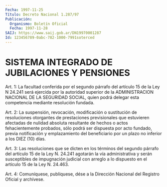 ```yaml
---
Fecha: 1997-11-25
Título: Decreto Nacional 1.287/97
Publicación:
  Organismo: Boletín Oficial
  Fecha: 1997-11-28
SAIJ: https://www.saij.gob.ar/DN19970001287
Id: 123456789-0abc-782-1000-7991soterced
---
```

# SISTEMA INTEGRADO DE JUBILACIONES Y PENSIONES

<a id="1"></a>
Art. 1:  La  facultad  conferida  por el segundo párrafo del artículo  15  de  la Ley N 24.241 será ejercida  por  la  autoridad superior de la ADMINISTRACION  NACIONAL  DE  LA  SEGURIDAD  SOCIAL, quien  podrá  delegar  esta competencia mediante resolución fundada.

<a id="2"></a>
Art. 2: La suspensión,  revocación,  modificación o sustitución de resoluciones   otorgantes  de  prestaciones    previsionales    que estuvieren afectadas  de  nulidad  absoluta  resultante de hechos o actos fehacientemente probados, sólo podrá ser  dispuesta  por acto fundado,  previa notificación y emplazamiento del beneficiario  por un plazo no inferior a los DIEZ (10) días.

<a id="3"></a>
Art. 3: Las resoluciones que se dicten en los términos del segundo párrafo del  artículo  15  de la  Ley  N. 24.241  agotarán  la vía administrativa  y  serán  susceptibles  de impugnación judicial con arreglo  a  lo  dispuesto en el artículo 15  de  la  Ley  N. 24.463.

<a id="4"></a>
Art.  4: Comuníquese,  publíquese, dése a la Dirección Nacional del Registro Oficial y archívese.